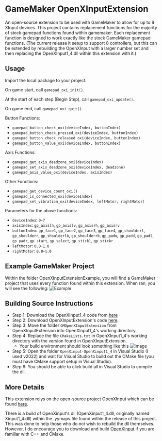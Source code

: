 # GameMaker OpenXInputExtension
An open-source extension to be used with GameMaker to allow for up to 8 XInput devices. This project contains replacement functions for the majority of stock gamepad functions found within gamemaker. Each replacement function is designed to work exactly like the stock GameMaker gamepad functions. (The current release it setup to support 8 controllers, but this can be extended by rebuilding the OpenXInput with a larger number set and then replacing the OpenXInput1_4.dll within this extension with it.)

## Usage
Import the local package to your project.

On game start, call `gamepad_oxi_init()`.

At the start of each step (Begin Step), call `gamepad_oxi_update()`.

On game end, call `gamepad_oxi_quit()`.

Button Functions: 
- `gamepad_button_check_oxi(deviceIndex, buttonIndex)`
- `gamepad_button_check_pressed_oxi(deviceIndex, buttonIndex)`
- `gamepad_button_check_released_oxi(deviceIndex, buttonIndex)`
- `gamepad_button_value_oxi(deviceIndex, buttonIndex)`

Axis Functions: 
- `gamepad_get_axis_deadzone_oxi(deviceIndex)`
- `gamepad_set_axis_deadzone_oxi(deviceIndex, deadzone)`
- `gamepad_axis_value_oxi(deviceIndex, axisIndex)`
   
Other Functions:
- `gamepad_get_device_count_oxi()`
- `gamepad_is_connected_oxi(deviceIndex)`
- `gamepad_set_vibration_oxi(deviceIndex, leftMotor, rightMotor)`

Parameters for the above functions:
- `deviceIndex`: `0`-`7`
- `axisIndex`: `gp_axislh`, `gp_axislv`, `gp_axisrh`, `gp_axisrv`
- `buttonIndex`: `gp_face1`, `gp_face2`, `gp_face3`, `gp_face4`, `gp_shoulderl`, `gp_shoulderr`, `gp_shoulderlb`, `gp_shoulderrb`, `gp_padu`, `gp_padd`, `gp_padl`, `gp_padr`, `gp_start`, `gp_select`, `gp_stickl`, `gp_stickr`
- `leftMotor`: `0.0`-`1.0`
- `rightMotor`: `0.0`-`1.0`

## Example GameMaker Project
Within the folder OpenXInputExtensionExample, you will find a GameMaker project that uses every function found within this extension. 
When ran, you will see the following:
![Example](https://github.com/andrew171717/OpenXInputExtension/assets/25375491/a532b104-965e-4d05-b421-d8f6a587caea)


## Building Source Instructions
- Step 1: Download the OpenXInput1_4 code from [here](https://github.com/Nemirtingas/OpenXinput/tree/OpenXinput1_4)
- Step 2: Download OpenXInputExtension's code [here](https://github.com/andrew171717/OpenXInputExtension/archive/refs/heads/main.zip).
- Step 3: Move the folder `GMOpenXInputExtension` from OpenXInputExtension into OpenXInput1_4's working directory.
- Step 4: Replace the file `CMakeLists.txt` in OpenXInput1_4's working directory with the version found in OpenXInputExtension.
  - Your build environment should look something like this ![image](https://github.com/andrew171717/OpenXInputExtension/assets/25375491/fd118b47-c2e5-4125-adef-1a0a14f08cd0)
- Step 5: Open the folder `OpenXinput-OpenXinput1_4` in Visual Studio (I used v2022) and wait for Visual Studio to build out the CMake file (you must have CMake support setup in Visual Studio).
- Step 6: You should be able to click build all in Visual Studio to compile the dll.

## More Details
This extension relys on the open-source project OpenXInput which can be found [here](https://github.com/Nemirtingas/OpenXinput/tree/OpenXinput1_4).

There is a build of OpenXinput's dll (OpenXinput1_4.dll, originally named Xinput1_4.dll) within the .yymaps file found within the release of this project. This was done to help those who do not wish to rebuild the dll themselves. However, I do encourage you to download and build [OpenXInput](https://github.com/Nemirtingas/OpenXinput/tree/OpenXinput1_4) if you are familiar with C++ and CMake.














